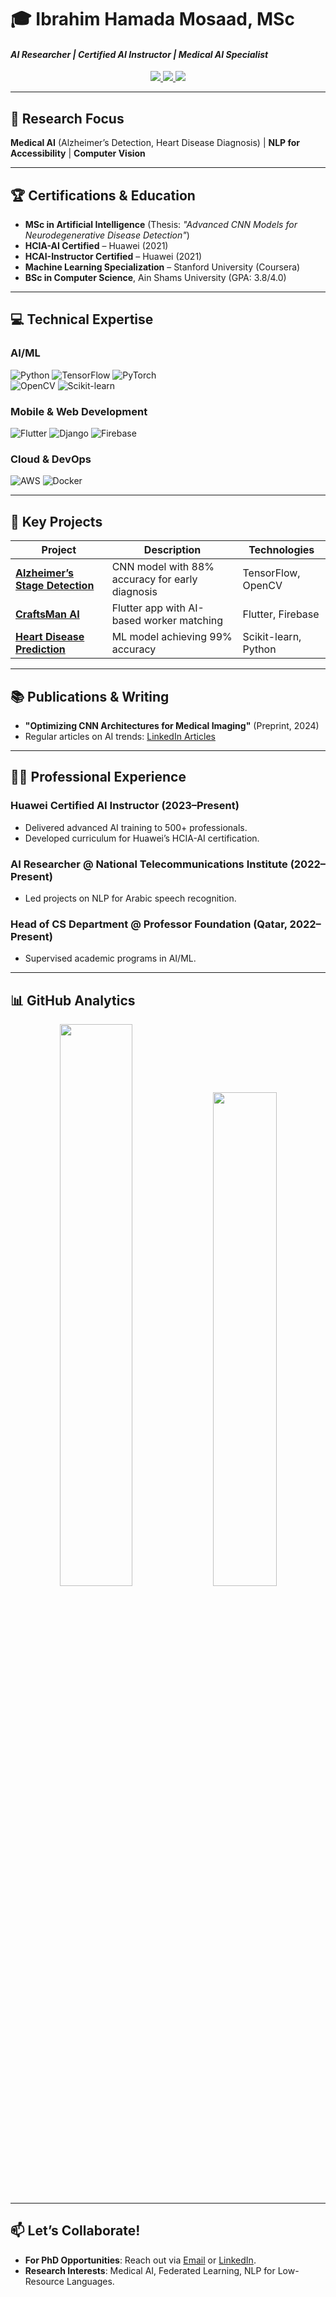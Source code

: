 # 🎓 Ibrahim Hamada Mosaad, MSc  
#### *AI Researcher | Certified AI Instructor | Medical AI Specialist*  
<p align="center">
  <a href="https://linkedin.com/in/ibrahim-hamada-mosaad-a91a66170" target="_blank">
    <img src="https://img.shields.io/badge/LinkedIn-0077B5?style=for-the-badge&logo=linkedin&logoColor=white">
  </a>
  <a href="mailto:ibrahimhamadamosaad@gmail.com">
    <img src="https://img.shields.io/badge/Email-D14836?style=for-the-badge&logo=gmail&logoColor=white">
  </a>
  <a href="https://scholar.google.com/citations?user=YOUR_PROFILE" target="_blank">
    <img src="https://img.shields.io/badge/Google_Scholar-4285F4?style=for-the-badge&logo=google-scholar&logoColor=white">
  </a>
</p>

---

## 🔬 Research Focus  
**Medical AI** (Alzheimer’s Detection, Heart Disease Diagnosis) | **NLP for Accessibility** | **Computer Vision**  

---

## 🏆 Certifications & Education  
- **MSc in Artificial Intelligence** (Thesis: *"Advanced CNN Models for Neurodegenerative Disease Detection"*)  
- **HCIA-AI Certified** – Huawei (2021)
- **HCAI-Instructor Certified** – Huawei (2021)  
- **Machine Learning Specialization** – Stanford University (Coursera)  
- **BSc in Computer Science**, Ain Shams University (GPA: 3.8/4.0)  

---

## 💻 Technical Expertise  
### **AI/ML**  
![Python](https://img.shields.io/badge/Python-Expert-3776AB?logo=python) ![TensorFlow](https://img.shields.io/badge/TensorFlow-FF6F00?logo=tensorflow) ![PyTorch](https://img.shields.io/badge/PyTorch-EE4C2C?logo=pytorch)  
![OpenCV](https://img.shields.io/badge/OpenCV-5C3EE8?logo=opencv) ![Scikit-learn](https://img.shields.io/badge/Scikit_learn-F7931E?logo=scikit-learn)  

### **Mobile & Web Development**  
![Flutter](https://img.shields.io/badge/Flutter-02569B?logo=flutter) ![Django](https://img.shields.io/badge/Django-092E20?logo=django) ![Firebase](https://img.shields.io/badge/Firebase-FFCA28?logo=firebase)  

### **Cloud & DevOps**  
![AWS](https://img.shields.io/badge/AWS-232F3E?logo=amazon-aws) ![Docker](https://img.shields.io/badge/Docker-2496ED?logo=docker)  

---

## 🚀 Key Projects  
| Project | Description | Technologies |  
|---------|-------------|--------------|  
| **[Alzheimer’s Stage Detection](https://github.com/beboTak)** | CNN model with 88% accuracy for early diagnosis | TensorFlow, OpenCV |  
| **[CraftsMan AI](https://play.google.com/store/apps/details?id=com.logincode.crafts)** | Flutter app with AI-based worker matching | Flutter, Firebase |  
| **[Heart Disease Prediction](https://github.com/beboTak)** | ML model achieving 99% accuracy | Scikit-learn, Python |  

---

## 📚 Publications & Writing  
- **"Optimizing CNN Architectures for Medical Imaging"** (Preprint, 2024)  
- Regular articles on AI trends: [LinkedIn Articles](https://linkedin.com/in/ibrahim-hamada-mosaad-a91a66170)  

---

## 👨‍🏫 Professional Experience  
### **Huawei Certified AI Instructor** (2023–Present)  
- Delivered advanced AI training to 500+ professionals.  
- Developed curriculum for Huawei’s HCIA-AI certification.  

### **AI Researcher @ National Telecommunications Institute** (2022–Present)  
- Led projects on NLP for Arabic speech recognition.  

### **Head of CS Department @ Professor Foundation** (Qatar, 2022–Present)  
- Supervised academic programs in AI/ML.  

---

## 📊 GitHub Analytics  
<p align="center">
  <img src="https://github-readme-stats.vercel.app/api?username=beboTak&show_icons=true&theme=radical" width="48%">
  <img src="https://github-readme-stats.vercel.app/api/top-langs/?username=beboTak&layout=compact&theme=radical" width="45%">
</p>

---

## 📫 Let’s Collaborate!  
- **For PhD Opportunities**: Reach out via [Email](mailto:ibrahimhamadamosaad@gmail.com) or [LinkedIn](https://linkedin.com/in/ibrahim-hamada-mosaad-a91a66170).  
- **Research Interests**: Medical AI, Federated Learning, NLP for Low-Resource Languages.  
